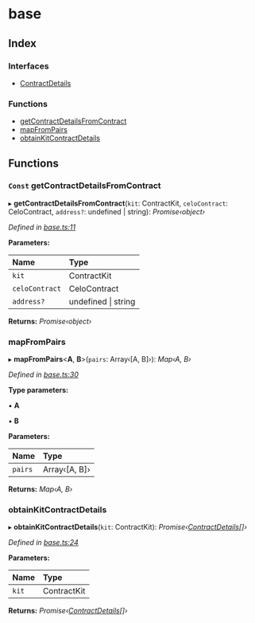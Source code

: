 # base

## Index

### Interfaces

* [ContractDetails]()

### Functions

* [getContractDetailsFromContract](_base_.md#const-getcontractdetailsfromcontract)
* [mapFromPairs](_base_.md#mapfrompairs)
* [obtainKitContractDetails](_base_.md#obtainkitcontractdetails)

## Functions

### `Const` getContractDetailsFromContract

▸ **getContractDetailsFromContract**\(`kit`: ContractKit, `celoContract`: CeloContract, `address?`: undefined \| string\): _Promise‹object›_

_Defined in_ [_base.ts:11_](https://github.com/celo-org/celo-monorepo/blob/master/packages/sdk/explorer/src/base.ts#L11)

**Parameters:**

| Name | Type |
| :--- | :--- |
| `kit` | ContractKit |
| `celoContract` | CeloContract |
| `address?` | undefined \| string |

**Returns:** _Promise‹object›_

### mapFromPairs

▸ **mapFromPairs**&lt;**A**, **B**&gt;\(`pairs`: Array‹\[A, B\]›\): _Map‹A, B›_

_Defined in_ [_base.ts:30_](https://github.com/celo-org/celo-monorepo/blob/master/packages/sdk/explorer/src/base.ts#L30)

**Type parameters:**

▪ **A**

▪ **B**

**Parameters:**

| Name | Type |
| :--- | :--- |
| `pairs` | Array‹\[A, B\]› |

**Returns:** _Map‹A, B›_

### obtainKitContractDetails

▸ **obtainKitContractDetails**\(`kit`: ContractKit\): _Promise‹_[_ContractDetails_]()_\[\]›_

_Defined in_ [_base.ts:24_](https://github.com/celo-org/celo-monorepo/blob/master/packages/sdk/explorer/src/base.ts#L24)

**Parameters:**

| Name | Type |
| :--- | :--- |
| `kit` | ContractKit |

**Returns:** _Promise‹_[_ContractDetails_]()_\[\]›_

